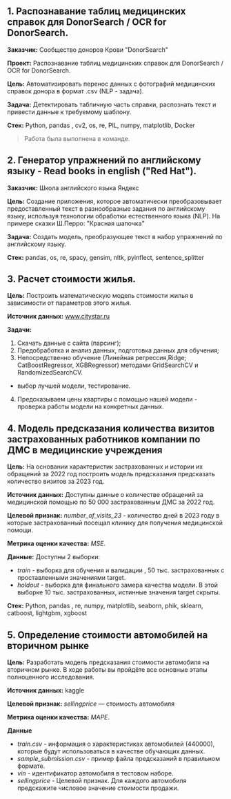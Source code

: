 ## 1. Распознавание таблиц медицинских справок для DonorSearch / OCR for DonorSearch.
**Заказчик:** Сообщество доноров Крови "DonorSearch"

**Проект:** Распознавание таблиц медицинских справок для DonorSearch / OCR for DonorSearch.

**Цель:** Автоматизировать перенос данных с фотографий медицинских справок донора в формат .csv (NLP - задача).

**Задача:** Детектировать табличную часть справки, распознать текст и привести данные к требуемому шаблону.

**Стек:** Python, pandas , cv2, os, re, PIL, numpy, matplotlib, Docker

>Работа была выполнена в команде.

## 2. Генератор упражнений по английскому языку - Read books in english ("Red Hat").
**Заказчик:** Школа английского языка Яндекс

**Цель:** Создание приложения, которое автоматически преобразовывает предоставленный текст в разнообразные задания по английскому языку, используя технологии обработки естественного языка (NLP).
На примере сказки Ш.Перро: "Красная шапочка"

**Задача:** Создать модель, преобразующее текст в набор упражнений по английскому языку.

**Стек:** pandas, os, re, spacy, gensim, nltk, pyinflect, sentence_splitter

## 3. Расчет стоимости жилья. 
**Цель:** Построить математическую модель стоимости жилья в зависимости от параметров этого жилья.

**Источник данных:** www.citystar.ru

**Задачи:**
1. Скачать данные с сайта (парсинг);
2. Предобработка и анализ данных, подготовка данных для обучения;
3. Непосредственно обучение (Линейная регрессия,Ridge; CatBoostRegressor, XGBRegressor) методами GridSearchCV и RandomizedSearchCV.
- выбор лучшей модели, тестирование.
4. Предсказываем цены квартиры с помощью нашей модели - проверка работы модели на конкретных данных.

## **4. Модель предсказания количества визитов застрахованных работников компании по ДМС в медицинские учреждения**
**Цель:** На основании характеристик застрахованных и истории их обращений за 2022 год построить модель предсказания предсказать количество визитов за 2023 год.

**Источник данных:** Доступны данные о количестве обращений за медицинской помощью по 50 000 застрахованным ДМС за 2022 год.

**Целевой признак:** *number_of_visits_23* - количество дней в 2023 году в которые застрахованный посещал клинику для получения медицинской помощи.

**Метрика оценки качества:** *MSE*.

**Данные:**
Доступны 2 выборки:
- *train* - выборка для обучения и валидации , 50 тыс. застрахованных с проставленными значениями target.
- *holdout* - выборка для финального замера качества модели. В этой выборке 10 тыс. застрахованных, истинные значения target скрыты.

**Стек:** Python, pandas , re, numpy, matplotlib, seaborn, phik, sklearn, catboost, lightgbm, xgboost

## **5. Определение стоимости автомобилей на вторичном рынке**
**Цель:** Разработать модель предсказания стоимости автомобиля на вторичном рынке. В ходе работы вы пройдёте все основные этапы полноценного исследования.

**Источник данных:** kaggle

**Целевой признак:** *sellingprice* — стоимость автомобиля

**Метрика оценки качества:** *MAPE*.

**Данные**
- *train.csv* - информация о характеристиках автомобилей (440000), которые будут использоваться в качестве обучающих данных.
- *sample_submission.csv* - пример файла предсказаний в правильном формате.
- *vin* - идентификатор автомобиля в тестовом наборе.
- *sellingprice* - Целевой признак. Для каждого автомобиля предскажите числовое значение стоимости продажи.
